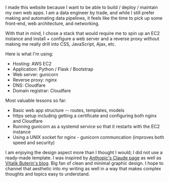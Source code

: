 I made this website because I want to be able to build / deploy / maintain my own web apps. I am a data engineer by trade, and while I still prefer making and automating data pipelines, it feels like the time to pick up some front-end, web architecture, and networking.

With that in mind, I chose a stack that would require me to spin up an EC2 instance and install + configure a web server and a reverse proxy without making me really drill into CSS, JavaScript, Ajax, etc.

Here is what I'm using:  

- Hosting: AWS EC2
- Application: Python / Flask / Bootstrap
- Web server: gunicorn
- Reverse proxy: nginx
- DNS: Cloudfare
- Domain registrar: Cloudfare

Most valuable lessons so far:  

- Basic web app structure -- routes, templates, models
- https setup including getting a certificate and configuring both nginx and Cloudfare
- Running gunicorn as a systemd service so that it restarts with the EC2 instance
- Using a UNIX socket for nginx - gunicorn communcation (improves both speed and security)

I am enjoying the design aspect more than I thought I would; I did not use a ready-made template. I was inspired by [Anthopic's Claude page](https://claude.ai/) as well as [Vitalik Buterin's blog](https://vitalik.eth.limo/). Big fan of clean and minimal graphic design. I hope to channel that aesthetic into my writing as well in a way that makes complex thoughts and topics easy to understand.
